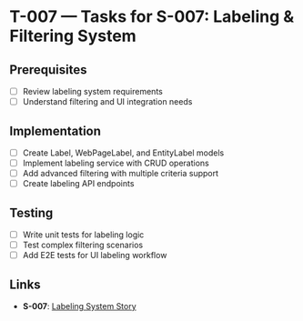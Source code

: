 # T-007 — Tasks for S-007: Labeling & Filtering System

## Prerequisites
- [ ] Review labeling system requirements
- [ ] Understand filtering and UI integration needs

## Implementation
- [ ] Create Label, WebPageLabel, and EntityLabel models
- [ ] Implement labeling service with CRUD operations
- [ ] Add advanced filtering with multiple criteria support
- [ ] Create labeling API endpoints

## Testing
- [ ] Write unit tests for labeling logic
- [ ] Test complex filtering scenarios
- [ ] Add E2E tests for UI labeling workflow

## Links
- **S-007**: [Labeling System Story](../stories/S-007-labeling-system.md)